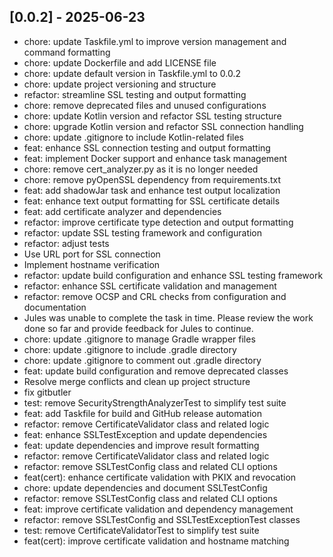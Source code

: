 ## [0.0.2] - 2025-06-23

* chore: update Taskfile.yml to improve version management and command formatting
* chore: update Dockerfile and add LICENSE file
* chore: update default version in Taskfile.yml to 0.0.2
* chore: update project versioning and structure
* refactor: streamline SSL testing and output formatting
* chore: remove deprecated files and unused configurations
* chore: update Kotlin version and refactor SSL testing structure
* chore: upgrade Kotlin version and refactor SSL connection handling
* chore: update .gitignore to include Kotlin-related files
* feat: enhance SSL connection testing and output formatting
* feat: implement Docker support and enhance task management
* chore: remove cert_analyzer.py as it is no longer needed
* chore: remove pyOpenSSL dependency from requirements.txt
* feat: add shadowJar task and enhance test output localization
* feat: enhance text output formatting for SSL certificate details
* feat: add certificate analyzer and dependencies
* refactor: improve certificate type detection and output formatting
* refactor: update SSL testing framework and configuration
* refactor: adjust tests
* Use URL port for SSL connection
* Implement hostname verification
* refactor: update build configuration and enhance SSL testing framework
* refactor: enhance SSL certificate validation and management
* refactor: remove OCSP and CRL checks from configuration and documentation
* Jules was unable to complete the task in time. Please review the work done so far and provide feedback for Jules to continue.
* chore: update .gitignore to manage Gradle wrapper files
* chore: update .gitignore to include .gradle directory
* chore: update .gitignore to comment out .gradle directory
* feat: update build configuration and remove deprecated classes
* Resolve merge conflicts and clean up project structure
* fix gitbutler
* test: remove SecurityStrengthAnalyzerTest to simplify test suite
* feat: add Taskfile for build and GitHub release automation
* refactor: remove CertificateValidator class and related logic
* feat: enhance SSLTestException and update dependencies
* feat: update dependencies and improve result formatting
* refactor: remove CertificateValidator class and related logic
* refactor: remove SSLTestConfig class and related CLI options
* feat(cert): enhance certificate validation with PKIX and revocation
* chore: update dependencies and document SSLTestConfig
* refactor: remove SSLTestConfig class and related CLI options
* feat: improve certificate validation and dependency management
* refactor: remove SSLTestConfig and SSLTestExceptionTest classes
* test: remove CertificateValidatorTest to simplify test suite
* feat(cert): improve certificate validation and hostname matching

